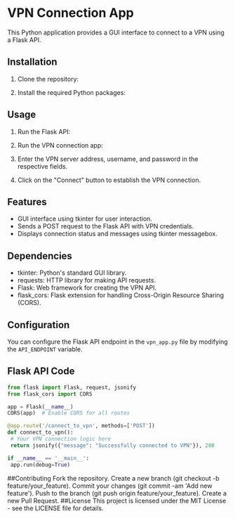 # VPN Connection App

This Python application provides a GUI interface to connect to a VPN using a Flask API.

## Installation

1. Clone the repository:



2. Install the required Python packages:


## Usage

1. Run the Flask API:


2. Run the VPN connection app:


3. Enter the VPN server address, username, and password in the respective fields.
4. Click on the "Connect" button to establish the VPN connection.

## Features

- GUI interface using tkinter for user interaction.
- Sends a POST request to the Flask API with VPN credentials.
- Displays connection status and messages using tkinter messagebox.

## Dependencies

- tkinter: Python's standard GUI library.
- requests: HTTP library for making API requests.
- Flask: Web framework for creating the VPN API.
- flask_cors: Flask extension for handling Cross-Origin Resource Sharing (CORS).

## Configuration

You can configure the Flask API endpoint in the `vpn_app.py` file by modifying the `API_ENDPOINT` variable.

## Flask API Code

```python
from flask import Flask, request, jsonify
from flask_cors import CORS

app = Flask(__name__)
CORS(app)  # Enable CORS for all routes

@app.route('/connect_to_vpn', methods=['POST'])
def connect_to_vpn():
 # Your VPN connection logic here
 return jsonify({"message": "Successfully connected to VPN"}), 200

if __name__ == '__main__':
 app.run(debug=True)

```


##Contributing
Fork the repository.
Create a new branch (git checkout -b feature/your_feature).
Commit your changes (git commit -am 'Add new feature').
Push to the branch (git push origin feature/your_feature).
Create a new Pull Request.
##License
This project is licensed under the MIT License - see the LICENSE file for details.



